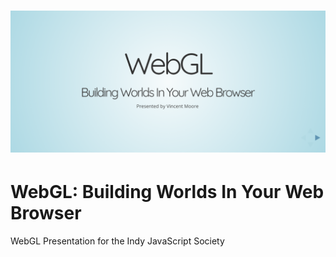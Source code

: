 # ![WebGL2 app](https://github.com/nomadicvince/indyjs/blob/master/indyjs.png)

# WebGL: Building Worlds In Your Web Browser
WebGL Presentation for the Indy JavaScript Society
